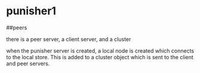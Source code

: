 punisher1
=========

##peers

there is a peer server, a client server, and a cluster

when the punisher server is created, a local node is created which connects to the local store. This
is added to a cluster object which is sent to the client and peer servers.
